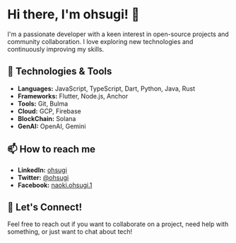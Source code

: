 # Hi there, I'm ohsugi! 👋

I'm a passionate developer with a keen interest in open-source projects and community collaboration. I love exploring new technologies and continuously improving my skills.

## 🔧 Technologies & Tools
- **Languages:** JavaScript, TypeScript, Dart, Python, Java, Rust
- **Frameworks:** Flutter, Node.js, Anchor
- **Tools:** Git, Bulma
- **Cloud:** GCP, Firebase
- **BlockChain:** Solana
- **GenAI:** OpenAI, Gemini

## 📫 How to reach me
- **LinkedIn:** [ohsugi](https://www.linkedin.com/in/ohsugi/)
- **Twitter:** [@ohsugi](https://x.com/ohsugi)
- **Facebook:** [naoki.ohsugi.1](https://www.facebook.com/naoki.ohsugi.1)

## 💬 Let's Connect!
Feel free to reach out if you want to collaborate on a project, need help with something, or just want to chat about tech!
